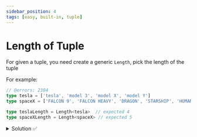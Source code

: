 ```yaml
---
sidebar_position: 4
tags: [easy, built-in, tuple]
---
```


# Length of Tuple

For given a tuple, you need create a generic `Length`, pick the length of the tuple


For example:

```ts twoslash
// @errors: 2304
type tesla = ['tesla', 'model 3', 'model X', 'model Y']
type spaceX = ['FALCON 9', 'FALCON HEAVY', 'DRAGON', 'STARSHIP', 'HUMAN SPACEFLIGHT']

type teslaLength = Length<tesla>  // expected 4
type spaceXLength = Length<spaceX> // expected 5
```

<details>
  <summary>Solution ✅</summary>

```ts twoslash {5}
type tesla = ['tesla', 'model 3', 'model X', 'model Y']
type spaceX = ['FALCON 9', 'FALCON HEAVY', 'DRAGON', 'STARSHIP', 'HUMAN SPACEFLIGHT']
type empty = []

type Length<A> = A extends any[] ? A['length'] : never

type teslaLength = Length<tesla>  // expected 4
type spaceXLength = Length<spaceX> // expected 5
type emptyLength = Length<empty> // expected 0
```
</details>